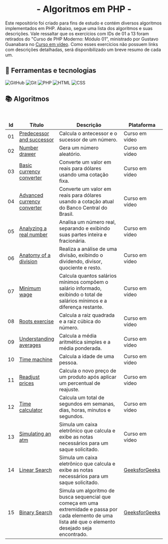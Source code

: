 <div align="center">
  <h1>- Algoritmos em PHP -</h1>
</div>

Este repositório foi criado para fins de estudo e contém diversos algoritmos implementados em PHP. Abaixo, segue uma lista dos algoritmos e suas descrições. Vale ressaltar que os exercícios com IDs de 01 a 13 foram retirados do "Curso de PHP Moderno: Módulo 01", ministrado por Gustavo Guanabara no [Curso em vídeo](https://www.cursoemvideo.com/). Como esses exercícios não possuem links com descrições detalhadas, será disponibilizado um breve resumo de cada um.

<h2> 🧮 Ferramentas e tecnologias </h2>

![GitHub](https://img.shields.io/badge/GitHub-000?style=for-the-badge&logo=github&logoColor=30A3DC)
![Git](https://img.shields.io/badge/Git-000?style=for-the-badge&logo=git&logoColor=E94D5F)
![PHP](https://img.shields.io/badge/PHP-000?style=for-the-badge&logo=php&logoColor=777BB4)
![HTML](https://img.shields.io/badge/HTML5-000?style=for-the-badge&logo=html5&logoColor=E34F26>)
![CSS](https://img.shields.io/badge/CSS3-000?style=for-the-badge&logo=css3&logoColor=1572B6)

<h2> 📚 Algoritmos </h2>
<br>
<table align="center">
    <thead align="center">
        <tr border: none;>
            <td><b>Id</b></td>
            <td><b>Título</b></td>
            <td width="400"><b>Descrição</b></td>
            <td><b>Plataforma</b></td>
        </tr>
    </thead>
    <tbody>
        <tr>
          <td>01</td>
          <td><a href="predecessor-and-successor">Predecessor and successor</a></td>
          <td>Calcula o antecessor e o sucessor de um número.</td>
          <td>Curso em vídeo</td>
        </tr>
        <tr>
          <td>02</td>
          <td><a href="number-drawer">Number drawer</a></td>
          <td>Gera um número aleatório.</td>
          <td>Curso em vídeo</td>
        </tr>
        <tr>
          <td>03</td>
          <td><a href="basic-currency-converter">Basic currency converter</a></td>
          <td>Converte um valor em reais para dólares usando uma cotação fixa.</td>
          <td>Curso em vídeo</td>
        </tr>
        <tr>
          <td>04</td>
          <td><a href="advanced-currency-converter">Advanced currency converter</a></td>
          <td>Converte um valor em reais para dólares usando a cotação atual do Banco Central do Brasil.</td>
          <td>Curso em vídeo</td>
        </tr>
        <tr>
          <td>05</td>
          <td><a href="analyzing-a-real-number">Analyzing a real number</a></td>
          <td>Analisa um número real, separando e exibindo suas partes inteira e fracionária.</td>
          <td>Curso em vídeo</td>
        </tr>
        <tr>
          <td>06</td>
          <td><a href="anatomy-of-a-division">Anatomy of a division</a></td>
          <td>Realiza a análise de uma divisão, exibindo o dividendo, divisor, quociente e resto.</td>
          <td>Curso em vídeo</td>
        </tr>
        <tr>
          <td>07</td>
          <td><a href="minimum-wage">Minimum wage</a></td>
          <td>Calcula quantos salários mínimos compõem o salário informado, exibindo o total de salários mínimos e a diferença restante.</td>
          <td>Curso em vídeo</td>
        </tr>
        <tr>
          <td>08</td>
          <td><a href="roots-exercise">Roots exercise</a></td>
          <td>Calcula a raiz quadrada e a raiz cúbica do número.</td>
          <td>Curso em vídeo</td>
        </tr>
        <tr>
          <td>09</td>
          <td><a href="understanding-averages">Understanding averages</a></td>
          <td>Calcula a média aritmética simples e a média ponderada.</td>
          <td>Curso em vídeo</td>
        </tr>
        <tr>
          <td>10</td>
          <td><a href="time-machine">Time machine</a></td>
          <td>Calcula a idade de uma pessoa.</td>
          <td>Curso em vídeo</td>
        </tr>
        <tr>
          <td>11</td>
          <td><a href="readjust-prices">Readjust prices</a></td>
          <td>Calcula o novo preço de um produto após aplicar um percentual de reajuste.</td>
          <td>Curso em vídeo</td>
        </tr>
        <tr>
          <td>12</td>
          <td><a href="time-calculator">Time calculator</a></td>
          <td>Calcula um total de segundos em semanas, dias, horas, minutos e segundos.</td>
          <td>Curso em vídeo</td>
        </tr>
        <tr>
          <td>13</td>
          <td><a href="simulating-an-atm">Simulating an atm</a></td>
          <td>Simula um caixa eletrônico que calcula e exibe as notas necessários para um saque solicitado.</td>
          <td>Curso em vídeo</td>
        </tr>
        <tr>
          <td>14</td>
          <td><a href="linear-search">Linear Search</a></td>
          <td>Simula um caixa eletrônico que calcula e exibe as notas necessários para um saque solicitado.</td>
          <td><a href="https://www.geeksforgeeks.org/linear-search/">GeeksforGeeks</a></td>
        </tr>
        <tr>
          <td>15</td>
          <td><a href="binary-search">Binary Search</a></td>
          <td>Simula um algoritmo de busca sequencial que começa em uma extremidade e passa por cada elemento de uma lista até que o elemento desejado seja encontrado.</td>
          <td><a href="https://www.geeksforgeeks.org/binary-search/">GeeksforGeeks</a></td>
        </tr>
    </tbody>
</table>










